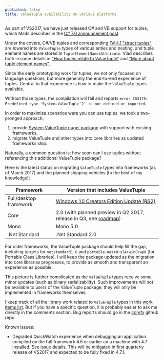 ```yaml
---
published: false
title: ValueTuple availability on various platforms
---
```


As part of VS2017, we have just released C# and VB support for tuples, which Mads describes in the [C# 7.0 announcement post](https://blogs.msdn.microsoft.com/dotnet/2017/03/09/new-features-in-c-7-0/). 

Under the covers, C#/VB tuples and corresponding [F# 4.1 "struct tuples"](https://blogs.msdn.microsoft.com/dotnet/2016/07/25/a-peek-into-f-4-1/) are lowered into `ValueTuple` types of various arities and nesting, and tuple element names are stored in `TupleElementNamesAttribute`. Vlad describes both in some details in ["How tuples relate to ValueTuple"](http://mustoverride.com/tuples_valuetuple/) and ["More about tuple element names"](http://mustoverride.com/tuples_names/).

Since the early prototyping work for tuples, we not only focused on language questions, but more generally the end-to-end experience of tuples. Central to that experience is how to make the `ValueTuple` types available. 

Without those types, the compilation will fail and reports ``error CS8179: Predefined type 'System.ValueTuple`2' is not defined or imported``.

In order to maximize scenarios were you can use tuples, we took a two-pronged approach:

1. provide [System.ValueTuple nuget package](https://www.nuget.org/packages/System.ValueTuple) with support with existing frameworks,
2. migrate ValueTuple and other types into core libraries as updated frameworks ship.

Naturally, a common question is: how soon can I use tuples without referencing this additional ValueTuple package?

Here is the latest status on migrating `ValueTuple` types into frameworks (as of March 2017) and the planned shipping vehicles (to the best of my knowledge):

| Framework | Version that includes ValueTuple |
|-----------|----------------------------------|
| Full/desktop framework | [Windows 10 Creators Edition Update (RS2)](https://answers.microsoft.com/en-us/windows/wiki/windows_10-windows_install/windows-10-creators-edition-update-how-to-get-it/729be3d2-0d9f-4ac5-8a77-66beef65c55d) |
| Core | 2.0 (with planned preview in Q2 2017, release in Q3, see [roadmap](https://github.com/dotnet/core/blob/master/roadmap.md)) |
| Mono | Mono 5.0 |
| .Net Standard | .Net Standard 2.0 | 

For older frameworks, the ValueTuple package should help fill the gap, including targets for `netstandard1.0` and `portable-net40+sl4+win8+wp8` (for Portable Class Libraries). I will keep the package updated as the migration into core libraries progresses, to provide as smooth and transparent an experience as possible.

This picture is further complicated as the `ValueTuple` types receive some minor updates (such as binary serializability). Such improvements will not be available to users of the ValueTuple package; they will only be implemented in frameworks themselves.

I keep track of all the library work related to `ValueTuple` types in this [work items list](https://github.com/dotnet/roslyn/issues/13177). But if you have a specific question, it is probably easier to ask me directly in the comments section. Bug reports should go in the [corefx](https://github.com/dotnet/corefx/issues/new) github repo.

Known issues:
- Degraded QuickWatch experience when debugging an application compiled on the full framework 4.6 or earlier on a machine with 4.7 installed. See issue [details](https://github.com/dotnet/corefx/issues/16195). This will be mitigated in first quarterly release of VS2017 and expected to be fully fixed in 4.7.1.
